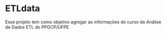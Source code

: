 # ETLdata
Esse projeto tem como objetivo agregar as  informações do curso de Análise de Dados ETL do PPGCP/UFPE
